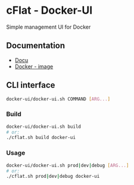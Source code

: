 # cFlat - Docker-UI

Simple management UI for Docker

## Documentation

- [Docu](http://portainer.io/)
- [Docker - image](https://hub.docker.com/r/portainer/portainer/)

## CLI interface

```sh
docker-ui/docker-ui.sh COMMAND [ARG...]
```

### Build

```sh
docker-ui/docker-ui.sh build
# or:
./cflat.sh build docker-ui
```

### Usage

```sh
docker-ui/docker-ui.sh prod|dev|debug [ARG...]
# or:
./cflat.sh prod|dev|debug docker-ui
```
